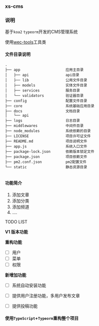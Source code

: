 ### xs-cms

### 说明

基于``koa2`` ``typeorm``开发的CMS管理系统

使用[wec-tools](https://www.quzhaota.cn/)工具类

#### 文件目录说明
````shell
.
├── app                     应用主目录
│   ├── api                 api目录
│   ├── lib                 公用文件目录
│   ├── models              实体文件目录
│   ├── services            服务目录
│   └── validators          验证器目录
├── config                  配置文件目录
├── core                    系统基础应用目录
├── docs                    文档目录
│   └── api
├── logs                    日志目录
├── middlewares             中间件目录
├── node_modules            系统依赖的目录
├── LICENSE                 项目许可证文件
├── README.md               项目说明文件
├── app.js                  系统入口文件
├── package-lock.json       依赖版本锁定文件
├── package.json            项目依赖文件
├── pm2.conf.json           pm2配置文件
└── static                  静态资源目录


````


#### 功能简介

1. 添加文章
2. 添加分类
3. 添加频道
4. ....


TODO LIST

**V1 版本功能**

**重构功能**

- [ ] 用户
- [ ] 菜单
- [ ] 权限

**新增加功能**

- [ ] 系统自动安装功能
- [ ] 提供用户注册功能，多用户发布文章
- [ ] 提供投稿功能


#### 使用``TypeScript``+``Typeorm``重构整个项目